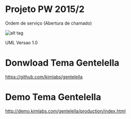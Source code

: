 # Projeto PW 2015/2

Ordem de serviço (Abertura de chamado)

![alt tag](http://i.imgur.com/2Ms96x0.jpg)

UML Versao 1.0


# Donwload Tema Gentelella
https://github.com/kimlabs/gentelella

# Demo Tema Gentelella
http://demo.kimlabs.com/gentelella/production/index.html
